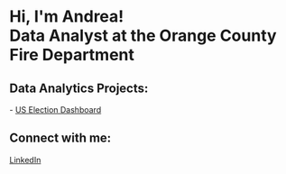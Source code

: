 <h1>Hi, I'm Andrea! <br/><a >Data Analyst at the Orange County Fire Department</a> 
  
<h2> Data Analytics Projects:</h2>
- <a href="https://github.com/andreallinas/USElectionsDashboard">US Election Dashboard</a>




<h2> Connect with me:</h2>

[LinkedIn](https://www.linkedin.com/in/andreallinas/)

<!--

Here are some ideas to get you started:

- 🔭 I’m currently working on ...
- 🌱 I’m currently learning ...
- 👯 I’m looking to collaborate on ...
- 🤔 I’m looking for help with ...
- 💬 Ask me about ...
- 📫 How to reach me: ...
- 😄 Pronouns: ...
- ⚡ Fun fact: ...
-->
